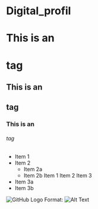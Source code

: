 # Digital_profil
# This is an <h1> tag
## This is an <h2> tag
### This is an <h6> tag
  
  * Item 1
  * Item 2
    * Item 2a
    * Item 2b
Item 1
Item 2
Item 3
* Item 3a
* Item 3b

![GitHub Logo](/images/logo.png)
Format: ![Alt Text](https://image.shutterstock.com/image-photo/mountains-under-mist-morning-amazing-260nw-1725825019.jpg)
